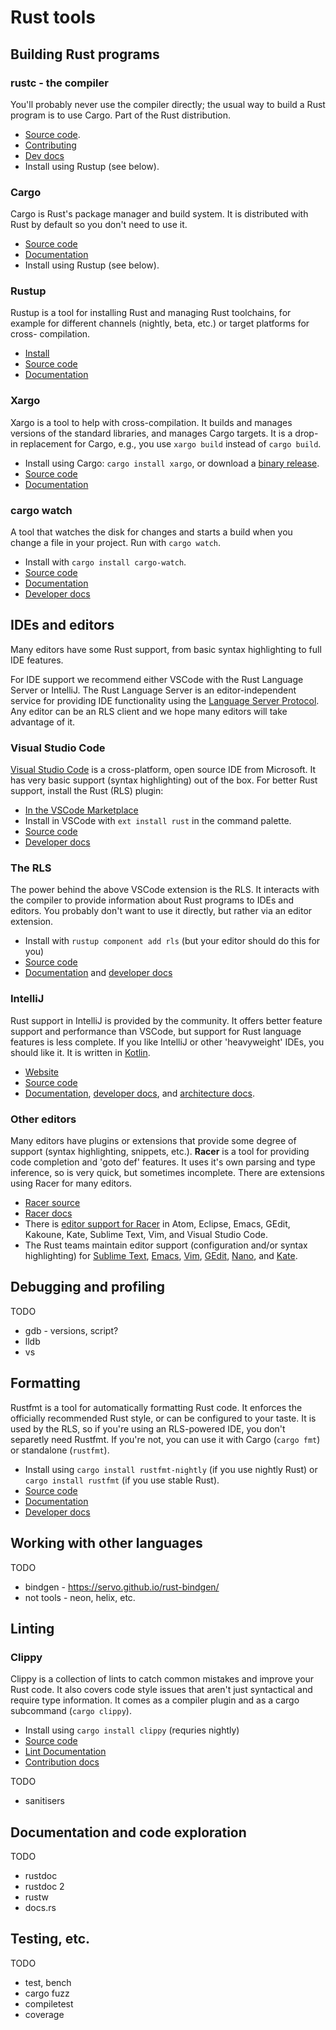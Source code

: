 # Rust tools

## Building Rust programs

### rustc - the compiler

You'll probably never use the compiler directly; the usual way to build a Rust
program is to use Cargo. Part of the Rust distribution.

* [Source code](https://github.com/rust-lang/rust).
* [Contributing](https://github.com/rust-lang/rust/blob/master/CONTRIBUTING.md)
* [Dev docs](https://forge.rust-lang.org/)
* Install using Rustup (see below).

### Cargo

Cargo is Rust's package manager and build system. It is distributed with Rust by
default so you don't need to use it.

* [Source code](https://github.com/rust-lang/cargo)
* [Documentation](http://doc.crates.io/)
* Install using Rustup (see below).

### Rustup

Rustup is a tool for installing Rust and managing Rust toolchains, for example
for different channels (nightly, beta, etc.) or target platforms for cross-
compilation.

* [Install](https://www.rustup.rs/)
* [Source code](https://github.com/rust-lang-nursery/rustup.rs)
* [Documentation](https://github.com/rust-lang-nursery/rustup.rs/blob/master/README.md)

### Xargo

Xargo is a tool to help with cross-compilation. It builds and manages versions
of the standard libraries, and manages Cargo targets. It is a drop-in
replacement for Cargo, e.g., you use `xargo build` instead of `cargo build`.

* Install using Cargo: `cargo install xargo`, or download a [binary release](https://github.com/japaric/xargo/releases).
* [Source code](https://github.com/japaric/xargo)
* [Documentation](https://github.com/japaric/xargo/blob/master/README.md)

### cargo watch

A tool that watches the disk for changes and starts a build when you change a
file in your project. Run with `cargo watch`.

* Install with `cargo install cargo-watch`.
* [Source code](https://github.com/passcod/cargo-watch)
* [Documentation](https://github.com/passcod/cargo-watch/blob/master/README.md)
* [Developer docs](https://github.com/passcod/cargo-watch/blob/master/CONTRIBUTING.md)


## IDEs and editors

Many editors have some Rust support, from basic syntax highlighting to full IDE features.

For IDE support we recommend either VSCode with the Rust Language Server or
IntelliJ. The Rust Language Server is an editor-independent service for
providing IDE functionality using the [Language Server Protocol](http://langserver.org/).
Any editor can be an RLS client and we hope many editors will take advantage of it.

### Visual Studio Code

[Visual Studio Code](https://code.visualstudio.com/) is a cross-platform, open
source IDE from Microsoft. It has very basic support (syntax highlighting) out
of the box. For better Rust support, install the Rust (RLS) plugin:

* [In the VSCode Marketplace](https://marketplace.visualstudio.com/items?itemName=rust-lang.rust)
* Install in VSCode with `ext install rust` in the command palette.
* [Source code](https://github.com/rust-lang-nursery/rls-vscode)
* [Developer docs](https://github.com/rust-lang-nursery/rls-vscode/blob/master/contributing.md)

### The RLS

The power behind the above VSCode extension is the RLS. It interacts with the
compiler to provide information about Rust programs to IDEs and editors. You
probably don't want to use it directly, but rather via an editor extension.

* Install with `rustup component add rls` (but your editor should do this for you)
* [Source code](https://github.com/rust-lang-nursery/rls)
* [Documentation](https://github.com/rust-lang-nursery/rls/blob/master/README.md)
  and [developer docs](https://github.com/rust-lang-nursery/rls/blob/master/contributing.md)

### IntelliJ

Rust support in IntelliJ is provided by the community. It offers better feature
support and performance than VSCode, but support for Rust language features is
less complete. If you like IntelliJ or other 'heavyweight' IDEs, you should like
it. It is written in [Kotlin](https://kotlinlang.org/).

* [Website](https://intellij-rust.github.io/)
* [Source code](https://github.com/intellij-rust/intellij-rust)
* [Documentation](https://github.com/intellij-rust/intellij-rust/blob/master/README.md),
  [developer docs](https://github.com/intellij-rust/intellij-rust/blob/master/CONTRIBUTING.md),
  and [architecture docs](https://github.com/intellij-rust/intellij-rust/blob/master/ARCHITECTURE.md).

### Other editors

Many editors have plugins or extensions that provide some degree of support
(syntax highlighting, snippets, etc.). **Racer** is a tool for providing code
completion and 'goto def' features. It uses it's own parsing and type inference,
so is very quick, but sometimes incomplete. There are extensions using Racer for
many editors.

* [Racer source](https://github.com/racer-rust/racer)
* [Racer docs](https://github.com/racer-rust/racer/blob/master/README.md)
* There is [editor support for Racer](https://github.com/racer-rust/racer/blob/master/README.md#editorsides-supported)
  in Atom, Eclipse, Emacs, GEdit, Kakoune, Kate, Sublime Text, Vim, and Visual
  Studio Code.
* The Rust teams maintain editor support (configuration and/or syntax highlighting)
  for [Sublime Text](https://github.com/rust-lang/sublime-rust),
  [Emacs](https://github.com/rust-lang/rust-mode), [Vim](https://github.com/rust-lang/rust.vim),
  [GEdit](https://github.com/rust-lang/gedit-config), [Nano](https://github.com/rust-lang/nano-config),
  and [Kate](https://github.com/rust-lang/kate-config).


## Debugging and profiling

TODO

* gdb - versions, script?
* lldb
* vs

## Formatting

Rustfmt is a tool for automatically formatting Rust code. It enforces the
officially recommended Rust style, or can be configured to your taste. It is
used by the RLS, so if you're using an RLS-powered IDE, you don't separetly need
Rustfmt. If you're not, you can use it with Cargo (`cargo fmt`) or standalone
(`rustfmt`).

* Install using `cargo install rustfmt-nightly` (if you use nightly Rust) or
  `cargo install rustfmt` (if you use stable Rust).
* [Source code](https://github.com/rust-lang-nursery/rustfmt)
* [Documentation](https://github.com/rust-lang-nursery/rustfmt/blob/master/README.md)
* [Developer docs](https://github.com/rust-lang-nursery/rustfmt/blob/master/Contributing.md)

## Working with other languages

TODO

* bindgen - https://servo.github.io/rust-bindgen/
* not tools - neon, helix, etc.

## Linting

### Clippy

Clippy is a collection of lints to catch common mistakes and improve your Rust code.
It also covers code style issues that aren't just syntactical and require type information.
It comes as a compiler plugin and as a cargo subcommand (`cargo clippy`).

* Install using `cargo install clippy` (requries nightly)
* [Source code](https://github.com/rust-lang-nursery/rust-clippy)
* [Lint Documentation](https://github.com/rust-lang-nursery/rust-clippy/wiki)
* [Contribution docs](https://github.com/rust-lang-nursery/rust-clippy/blob/master/CONTRIBUTING.md)

TODO

* sanitisers

## Documentation and code exploration

TODO

* rustdoc
* rustdoc 2
* rustw
* docs.rs

## Testing, etc.

TODO

* test, bench
* cargo fuzz
* compiletest
* coverage
